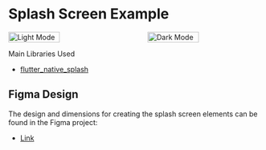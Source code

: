# Splash Screen Example

<div style="display: flex; justify-content: space-between;">
  <img src="https://github.com/devleloper/splash_screen_example/assets/157947350/68c2b07b-affc-4d8e-b1f6-b84ebd3aaea4" alt="Light Mode" style="width: 45%;"/>
  <img src="https://github.com/devleloper/splash_screen_example/assets/157947350/cdddc8a8-b54d-43e0-b86b-93515da678e1" alt="Dark Mode" style="width: 45%;"/>
</div>

Main Libraries Used

- [flutter_native_splash](https://pub.dev/packages/flutter_native_splash)

## Figma Design

The design and dimensions for creating the splash screen elements can be found in the Figma project:

- [Link](https://www.figma.com/design/GgFGvUEEJKeV1ZLx4MUYr9/Splash-Screen-Example?node-id=0-1&t=6WbtlczJfY0mRaQz-1)

